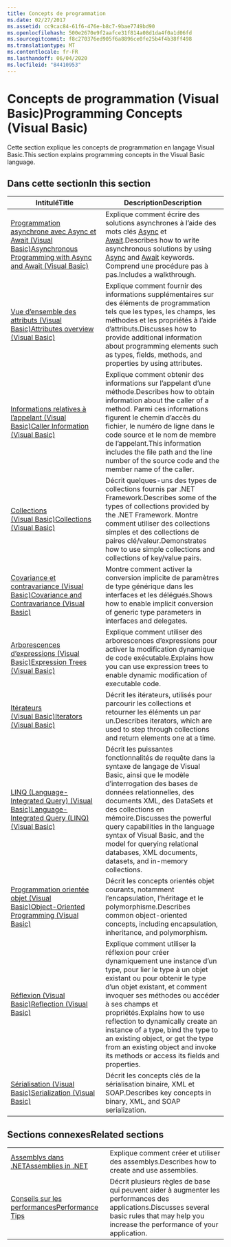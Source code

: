 ```yaml
---
title: Concepts de programmation
ms.date: 02/27/2017
ms.assetid: cc9cac84-61f6-476e-b8c7-9bae7749bd90
ms.openlocfilehash: 500e2670e9f2aafce31f814a08d1da4f0a1d06fd
ms.sourcegitcommit: f8c270376ed905f6a8896ce0fe25b4f4b38ff498
ms.translationtype: MT
ms.contentlocale: fr-FR
ms.lasthandoff: 06/04/2020
ms.locfileid: "84410953"
---
```

# <a name="programming-concepts-visual-basic"></a><span data-ttu-id="f8e8e-102">Concepts de programmation (Visual Basic)</span><span class="sxs-lookup"><span data-stu-id="f8e8e-102">Programming Concepts (Visual Basic)</span></span>

<span data-ttu-id="f8e8e-103">Cette section explique les concepts de programmation en langage Visual Basic.</span><span class="sxs-lookup"><span data-stu-id="f8e8e-103">This section explains programming concepts in the Visual Basic language.</span></span>

## <a name="in-this-section"></a><span data-ttu-id="f8e8e-104">Dans cette section</span><span class="sxs-lookup"><span data-stu-id="f8e8e-104">In this section</span></span>

|<span data-ttu-id="f8e8e-105">Intitulé</span><span class="sxs-lookup"><span data-stu-id="f8e8e-105">Title</span></span>|<span data-ttu-id="f8e8e-106">Description</span><span class="sxs-lookup"><span data-stu-id="f8e8e-106">Description</span></span>|
|-----------|-----------------|
|[<span data-ttu-id="f8e8e-107">Programmation asynchrone avec Async et Await (Visual Basic)</span><span class="sxs-lookup"><span data-stu-id="f8e8e-107">Asynchronous Programming with Async and Await (Visual Basic)</span></span>](async/index.md)|<span data-ttu-id="f8e8e-108">Explique comment écrire des solutions asynchrones à l’aide des mots clés [Async](../../language-reference/modifiers/async.md) et [Await](../../language-reference/operators/await-operator.md).</span><span class="sxs-lookup"><span data-stu-id="f8e8e-108">Describes how to write asynchronous solutions by using [Async](../../language-reference/modifiers/async.md) and [Await](../../language-reference/operators/await-operator.md) keywords.</span></span> <span data-ttu-id="f8e8e-109">Comprend une procédure pas à pas.</span><span class="sxs-lookup"><span data-stu-id="f8e8e-109">Includes a walkthrough.</span></span>|
|[<span data-ttu-id="f8e8e-110">Vue d’ensemble des attributs (Visual Basic)</span><span class="sxs-lookup"><span data-stu-id="f8e8e-110">Attributes overview (Visual Basic)</span></span>](attributes/index.md)|<span data-ttu-id="f8e8e-111">Explique comment fournir des informations supplémentaires sur des éléments de programmation tels que les types, les champs, les méthodes et les propriétés à l’aide d’attributs.</span><span class="sxs-lookup"><span data-stu-id="f8e8e-111">Discusses how to provide additional information about programming elements such as types, fields, methods, and properties by using attributes.</span></span>|
|[<span data-ttu-id="f8e8e-112">Informations relatives à l’appelant (Visual Basic)</span><span class="sxs-lookup"><span data-stu-id="f8e8e-112">Caller Information (Visual Basic)</span></span>](caller-information.md)|<span data-ttu-id="f8e8e-113">Explique comment obtenir des informations sur l’appelant d’une méthode.</span><span class="sxs-lookup"><span data-stu-id="f8e8e-113">Describes how to obtain information about the caller of a method.</span></span> <span data-ttu-id="f8e8e-114">Parmi ces informations figurent le chemin d’accès du fichier, le numéro de ligne dans le code source et le nom de membre de l’appelant.</span><span class="sxs-lookup"><span data-stu-id="f8e8e-114">This information includes the file path and the line number of the source code and the member name of the caller.</span></span>|
|[<span data-ttu-id="f8e8e-115">Collections (Visual Basic)</span><span class="sxs-lookup"><span data-stu-id="f8e8e-115">Collections (Visual Basic)</span></span>](collections.md)|<span data-ttu-id="f8e8e-116">Décrit quelques-uns des types de collections fournis par .NET Framework.</span><span class="sxs-lookup"><span data-stu-id="f8e8e-116">Describes some of the types of collections provided by the .NET Framework.</span></span> <span data-ttu-id="f8e8e-117">Montre comment utiliser des collections simples et des collections de paires clé/valeur.</span><span class="sxs-lookup"><span data-stu-id="f8e8e-117">Demonstrates how to use simple collections and collections of key/value pairs.</span></span>|
|[<span data-ttu-id="f8e8e-118">Covariance et contravariance (Visual Basic)</span><span class="sxs-lookup"><span data-stu-id="f8e8e-118">Covariance and Contravariance (Visual Basic)</span></span>](covariance-contravariance/index.md)|<span data-ttu-id="f8e8e-119">Montre comment activer la conversion implicite de paramètres de type générique dans les interfaces et les délégués.</span><span class="sxs-lookup"><span data-stu-id="f8e8e-119">Shows how to enable implicit conversion of generic type parameters in interfaces and delegates.</span></span>|
|[<span data-ttu-id="f8e8e-120">Arborescences d’expressions (Visual Basic)</span><span class="sxs-lookup"><span data-stu-id="f8e8e-120">Expression Trees (Visual Basic)</span></span>](expression-trees/index.md)|<span data-ttu-id="f8e8e-121">Explique comment utiliser des arborescences d’expressions pour activer la modification dynamique de code exécutable.</span><span class="sxs-lookup"><span data-stu-id="f8e8e-121">Explains how you can use expression trees to enable dynamic modification of executable code.</span></span>|
|[<span data-ttu-id="f8e8e-122">Itérateurs (Visual Basic)</span><span class="sxs-lookup"><span data-stu-id="f8e8e-122">Iterators (Visual Basic)</span></span>](iterators.md)|<span data-ttu-id="f8e8e-123">Décrit les itérateurs, utilisés pour parcourir les collections et retourner les éléments un par un.</span><span class="sxs-lookup"><span data-stu-id="f8e8e-123">Describes iterators, which are used to step through collections and return elements one at a time.</span></span>|
|[<span data-ttu-id="f8e8e-124">LINQ (Language-Integrated Query) (Visual Basic)</span><span class="sxs-lookup"><span data-stu-id="f8e8e-124">Language-Integrated Query (LINQ) (Visual Basic)</span></span>](linq/index.md)|<span data-ttu-id="f8e8e-125">Décrit les puissantes fonctionnalités de requête dans la syntaxe de langage de Visual Basic, ainsi que le modèle d’interrogation des bases de données relationnelles, des documents XML, des DataSets et des collections en mémoire.</span><span class="sxs-lookup"><span data-stu-id="f8e8e-125">Discusses the powerful query capabilities in the language syntax of Visual Basic, and the model for querying relational databases, XML documents, datasets, and in-memory collections.</span></span>|
|[<span data-ttu-id="f8e8e-126">Programmation orientée objet (Visual Basic)</span><span class="sxs-lookup"><span data-stu-id="f8e8e-126">Object-Oriented Programming (Visual Basic)</span></span>](object-oriented-programming.md)|<span data-ttu-id="f8e8e-127">Décrit les concepts orientés objet courants, notamment l’encapsulation, l’héritage et le polymorphisme.</span><span class="sxs-lookup"><span data-stu-id="f8e8e-127">Describes common object-oriented concepts, including encapsulation, inheritance, and polymorphism.</span></span>|
|[<span data-ttu-id="f8e8e-128">Réflexion (Visual Basic)</span><span class="sxs-lookup"><span data-stu-id="f8e8e-128">Reflection (Visual Basic)</span></span>](reflection.md)|<span data-ttu-id="f8e8e-129">Explique comment utiliser la réflexion pour créer dynamiquement une instance d’un type, pour lier le type à un objet existant ou pour obtenir le type d’un objet existant, et comment invoquer ses méthodes ou accéder à ses champs et propriétés.</span><span class="sxs-lookup"><span data-stu-id="f8e8e-129">Explains how to use reflection to dynamically create an instance of a type, bind the type to an existing object, or get the type from an existing object and invoke its methods or access its fields and properties.</span></span>|
|[<span data-ttu-id="f8e8e-130">Sérialisation (Visual Basic)</span><span class="sxs-lookup"><span data-stu-id="f8e8e-130">Serialization (Visual Basic)</span></span>](serialization/index.md)|<span data-ttu-id="f8e8e-131">Décrit les concepts clés de la sérialisation binaire, XML et SOAP.</span><span class="sxs-lookup"><span data-stu-id="f8e8e-131">Describes key concepts in binary, XML, and SOAP serialization.</span></span>|

## <a name="related-sections"></a><span data-ttu-id="f8e8e-132">Sections connexes</span><span class="sxs-lookup"><span data-stu-id="f8e8e-132">Related sections</span></span>

|||
|---|---|
|[<span data-ttu-id="f8e8e-133">Assemblys dans .NET</span><span class="sxs-lookup"><span data-stu-id="f8e8e-133">Assemblies in .NET</span></span>](../../../standard/assembly/index.md)|<span data-ttu-id="f8e8e-134">Explique comment créer et utiliser des assemblys.</span><span class="sxs-lookup"><span data-stu-id="f8e8e-134">Describes how to create and use assemblies.</span></span>|
|[<span data-ttu-id="f8e8e-135">Conseils sur les performances</span><span class="sxs-lookup"><span data-stu-id="f8e8e-135">Performance Tips</span></span>](../../../framework/performance/performance-tips.md) | <span data-ttu-id="f8e8e-136">Décrit plusieurs règles de base qui peuvent aider à augmenter les performances des applications.</span><span class="sxs-lookup"><span data-stu-id="f8e8e-136">Discusses several basic rules that may help you increase the performance of your application.</span></span>|
